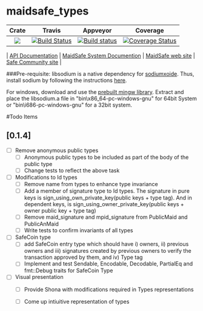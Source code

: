 # maidsafe_types

|Crate|Travis|Appveyor|Coverage|
|:------:|:-------:|:-------:|:-------:|
|[![](http://meritbadge.herokuapp.com/maidsafe_types)](https://crates.io/crates/maidsafe_types)|[![Build Status](https://travis-ci.org/maidsafe/maidsafe_types.svg?branch=master)](https://travis-ci.org/maidsafe/maidsafe_types)|[![Build status](https://ci.appveyor.com/api/projects/status/bxjlrqhqdg3dc5y8/branch/master?svg=true)](https://ci.appveyor.com/project/dirvine/maidsafe-types-pgsk8/branch/master)|[![Coverage Status](https://coveralls.io/repos/maidsafe/maidsafe_types/badge.svg)](https://coveralls.io/r/maidsafe/maidsafe_types)|

| [ API Documentation](http://maidsafe.github.io/maidsafe_types/) | [MaidSafe System Documention](http://systemdocs.maidsafe.net/) | [MaidSafe web site](http://www.maidsafe.net) | [Safe Community site](https://forum.safenetwork.io) |


###Pre-requisite:
libsodium is a native dependency for [sodiumxoide](https://github.com/dnaq/sodiumoxide). Thus, install sodium by following the instructions [here](http://doc.libsodium.org/installation/README.html).

For windows, download and use the [prebuilt mingw library](https://download.libsodium.org/libsodium/releases/libsodium-1.0.2-mingw.tar.gz).
Extract and place the libsodium.a file in "bin\x86_64-pc-windows-gnu" for 64bit System or "bin\i686-pc-windows-gnu" for a 32bit system.

#Todo Items

## [0.1.4]
- [ ] Remove anonymous public types
  - [ ] Anonymous public types to be included as part of the body of the public type
  - [ ] Change tests to reflect the above task

- [ ] Modifications to Id types
  - [ ] Remove name from types to enhance type invariance
  - [ ] Add a member of signature type to Id types. The signature in pure keys is sign_using_own_private_key(public         keys + type tag). And in dependent keys, is sign_using_owner_private_key(public keys + owner public key +          type tag)
  - [ ] Remove maid_signature and mpid_signature from PublicMaid and PublicAnMaid
  - [ ] Write tests to confirm invariants of all types

- [ ] SafeCoin type
  - [ ] add SafeCoin entry type which should have i) owners, ii) previous owners and iii) signatures created by            previous owners to verify the transaction approved by them, and iv) Type tag
  - [ ] Implement and test Sendable, Encodable, Decodable, PartialEq and fmt::Debug traits for SafeCoin Type
  
- [ ] Visual presentation
  - [ ] Provide Shona with modifications required in Types representations
  - [ ] Come up intiuitive representation of types

